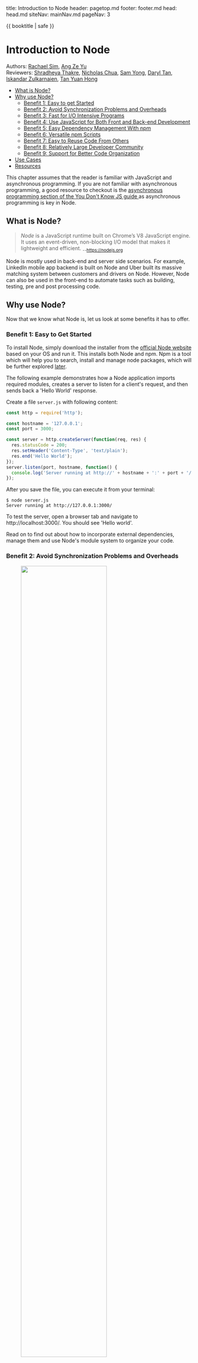 <frontmatter>
  title: Introduction to Node
  header: pagetop.md
  footer: footer.md
  head: head.md
  siteNav: mainNav.md
  pageNav: 3
</frontmatter>

<div class="website-content">

{{ booktitle | safe }}

# Introduction to Node

Authors: [Rachael Sim](https://github.com/rachx), [Ang Ze Yu](https://github.com/ang-zeyu)<br>
Reviewers: [Shradheya Thakre](https://github.com/tshradheya), [Nicholas Chua](https://github.com/nicholaschuayunzhi), [Sam Yong](https://github.com/mauris), [Daryl Tan](https://github.com/openorclose), [Iskandar Zulkarnaien](https://www.github.com/iskandarzulkarnaien), [Tan Yuan Hong](https://www.github.com/le0tan)

<box id="article-toc">

* [What is Node?‎](#what-is-node)
* [Why use Node?‎](#why-use-node)
  * [Benefit 1: Easy to get Started‎](#benefit-1-easy-to-get-started)
  * [Benefit 2: Avoid Synchronization Problems and Overheads‎](#benefit-2-avoid-synchronization-problems-and-overheads)
  * [Benefit 3: Fast for I/O Intensive Programs‎](#benefit-3-fast-for-i-o-intensive-programs)
  * [Benefit 4: Use JavaScript for Both Front and Back-end Development‎](#benefit-4-use-javascript-for-both-front-and-back-end-development)
  * [Benefit 5: Easy Dependency Management With npm‎](#benefit-5-easy-dependency-management-with-npm)
  * [Benefit 6: Versatile npm Scripts‎](#benefit-6-versatile-npm-scripts)
  * [Benefit 7: Easy to Reuse Code From Others‎](#benefit-7-easy-to-reuse-code-from-others)
  * [Benefit 8: Relatively Large Developer Community‎](#benefit-8-relatively-large-developer-community)
  * [Benefit 9: Support for Better Code Organization‎](#benefit-9-support-for-better-code-organization)
* [Use Cases‎](#use-cases)
* [Resources‎](#resources)
</box>

<box type="info" light><md>
This chapter assumes that the reader is familiar with JavaScript and asynchronous programming. If you are not familiar with asynchronous programming, a good resource to checkout is the [asynchronous programming section of the You Don't Know JS guide ](https://github.com/getify/You-Dont-Know-JS/tree/2nd-ed/sync-async) as asynchronous programming is key in Node.</md>
</box>

## What is Node?

>*Node* is a JavaScript runtime built on Chrome’s V8 JavaScript engine. It uses an event-driven, non-blocking I/O model that makes it lightweight and efficient. <sub>--https://nodejs.org</sub>

Node is mostly used in back-end and server side scenarios. For example, LinkedIn mobile app backend is built on Node and Uber built its massive matching system between customers and drivers on Node. However, Node can also be used in the front-end to automate tasks such as building, testing, pre and post processing code.

## Why use Node?

Now that we know what Node is, let us look at some benefits it has to offer.

### Benefit 1: Easy to Get Started

To install Node, simply download the installer from the [official Node website](https://nodejs.org/en/download/) based on your OS and run it. This installs both Node and npm. Npm is a tool which will help you to search, install and manage node packages, which will be further explored [later](#benefit-5-easy-dependency-management-with-npm).

The following example demonstrates how a Node application imports required modules, creates a server to listen for a client's request, and then sends back a 'Hello World' response.

<box type="info" header="A Simple Hello World Server <small>from [codeburst](https://codeburst.io/node-js-by-example-part-1-668376cd4f96)</small>" light>

Create a file `server.js` with following content:

```js
const http = require('http');

const hostname = '127.0.0.1';
const port = 3000;

const server = http.createServer(function(req, res) {
  res.statusCode = 200;
  res.setHeader('Content-Type', 'text/plain');
  res.end('Hello World');
});
server.listen(port, hostname, function() {
  console.log('Server running at http://' + hostname + ':' + port + '/');
});
```

After you save the file, you can execute it from your terminal:
```
$ node server.js
Server running at http://127.0.0.1:3000/
```
To test the server, open a browser tab and navigate to http://localhost:3000/. You should see 'Hello world'.

</box>

Read on to find out about how to incorporate external dependencies, manage them and use Node's module system to organize your code.

### Benefit 2: Avoid Synchronization Problems and Overheads

<figure>
<img src="eventloop.png" width="74%" class="mx-auto mt-3 mb-2 d-block rounded" />
<figcaption class="text-center"><small>

Illustration of node's event loop from [these slides](https://www.slideshare.net/DevCentralAMD/introduction-to-nodejs-41469620)</small>
</figcaption>
</figure>

Node is designed to be **event-driven**. When an <tooltip content="e.g. when a I/O operation is complete, or a timer fires">event</tooltip> occurs (_Operation Complete_ above), the event handler previously registered with the event is enqueued to be run by the [<tooltip content="where JavaScript code is executed">event loop</tooltip>](https://medium.com/the-node-js-collection/what-you-should-know-to-really-understand-the-node-js-event-loop-and-its-metrics-c4907b19da4c) (_Trigger Callback_), which is single-threaded.

This means that we can avoid thread overheads and synchronization problems such as <tooltip content="a situation where some threads are blocked due to needing access to the same locks">deadlocks</tooltip> and <tooltip content="a situation where multiple operations by different threads are performed on one resource in indeterministic order, potentially causing unexpected changes to the resource">race conditions</tooltip>.

### Benefit 3: Fast for I/O Intensive Programs

I/O requests made in other languages such as Python or Java are typically blocking, which means the program remains idle (in the same thread) until the I/O operation completes.

In contrast, node allows for a **non-blocking** I/O model with its event-driven structure.

I/O requests are delegated to other systems (e.g. file system and databases). While an I/O operation is incomplete, the event loop can still process subsequent requests. When the I/O request is complete, the handler registered with the request is then scheduled to be executed on the event loop.

### Benefit 4: Use JavaScript for Both Front and Back-end Development

Using Node for back-end development makes it possible to share common code functionality between the front-end and back-end, which leads to less code maintainence. Since the same code base is shared, it may hence also lead to a more multidisciplinary team that is familiar with both front and back-end development, reducing the potential communication overhead involved.

### Benefit 5: Easy Dependency Management With npm

Node Package Manager (npm) is used to
* Search for node packages online
* Install node packages from the command line, manage versions and dependencies effectively and easily

Anyone who wants to use your project would only need to run the following command in the command shell to load the project dependencies.
```
$ npm install
```

This command will locate the `package.json` file (a file that contains all metadata information about a Node application) in the root directory and install all the dependencies specified in it.

A basic `package.json` has the following structure.
```json
{
  "name": "folder_name",
  "version": "1.0.0",
  "description": "",
  "main": "index.js",
  "scripts": {
    "test": "echo \"Error: no test specified\" && exit 1"
  },
  "keywords": ["promise", "lock"],
  "author": "",
  "license": "ISC"
}
```
The **name** and a **version** forms a unique identifier for the package. When a package is updated, the version number must be updated. A good **description** string and **keywords** helps others discover your package.

The `dependencies` property specifies dependencies needed in production while the `devDependencies` property specifies dependencies needed in development.

```json
{
  "dependencies": {
    "express": "~3.0.1",
    "sequelize":"latest",
    "bluebird": "^3.4.7",
    "angular":"latest",
  },
  "devDependencies": {
    "eslint": "^4.16.0",
    "eslint-config-airbnb-base": "^12.1.0",
    "eslint-plugin-import": "^2.8.0"
  }
}
```
The `dependencies` property maps to an object that has the name and
<popover header="**Version Range**" trigger="click">
<template slot="content">
It is common to find carets (`^`) and tildes (`~`) in the version range.<br>
This is part of npm's powerful <a href="https://nodesource.com/blog/semver-a-primer/">version specification system</a>, which allows
users and developers of the package to keep its dependencies compatible.
</template>
version range
</popover>
for each dependency. It is important to specify an appropriate version range to ensure consistency and so that users and developers will have compatible dependencies. For instance, using the latest version of a dependency may introduce breaking changes from API deprecation, making debugging harder.

It is also possible and easier to install a new dependency and update `package.json` directly from the command line with
``` {.no-line-numbers}
$ npm install <package_name>
```
Once a dependency is installed, the package's code will be added to the local `/node_modules` folder.

The [module section](#benefit-7-easy-to-reuse-code-from-others) describes how to import packages in your code.

### Benefit 6: Versatile npm `scripts`

`package.json` also contains a `scripts` property, which allows specifying various common commands to be run.

For example, inside your `package.json`, you might have
```json
{
  "scripts": {
      "build": "node app.js",
      "lint": "eslint **/*.js",
      "lint-fix": "eslint --fix **/*.js"
  }
}
```
Running `npm run build` in the command shell will execute `node app.js` and similarly `npm run lint-fix` will fix your linting errors in your JavaScript files.

Apart from acting as <tooltip content="See here for some common use cases of npm scripts!">[shortcuts](https://css-tricks.com/why-npm-scripts/)</tooltip> to commonly used commands, this also sets up and encourages a consistent development and build workflow in the project.

### Benefit 7: Easy to Reuse Code From Others

Node's module system allows you to include other JavaScript files and thus makes it easy to reuse external libraries and organize your code into separate parts with limited responsibilities.

Node comes bundled with useful [core modules](https://nodejs.org/api/) such as the `fs` (file system) module which includes classes, methods and events to deal with file I/O operations and the `https` module which helps Node to transfer data over HTTP.
There are also many useful and well-tested modules maintained by the community and external developers such as <tooltip content="A library providing various useful wrapper functions over JavaScript's promises">*Bluebird*</tooltip> on <tooltip content="the largest ecosystem of open source libraries in the world!">npm</tooltip>.

This makes development a breeze -- if a specific functionality has a large development overhead, you could look to such modules to speed things up.

Importing modules is easy - simply use the `require()` function and provide the module identifier or the file path.
```js
const https = require('https'); // import a core module
const Promise = require('bluebird'); // import a non-core module
```

Node will first check if the module identifier passed to `require` is a core module or a relative path. If so, it will return the core module or the value of `module.exports` in the specified file path's code. Otherwise, Node will attempt to load the module from the `node_modules` folder in the parent directory of the current module.

### Benefit 8: Support for Better Code Organization

With Node's module system, you can create separate modules in your codebase such that each is focused on a single functionality. This makes your code more maintainable and testable.

For example, in a parser module, you could export the `Parser` constructor in `parser.js` like so.
```js
function Parser(options) {
  this._options = options || {};
}

Parser.prototype.parse = function (content) {
  ...
}
module.exports = Parser; // override the exports object
```

Elsewhere, the Parser constructor would then be imported as such, allowing Parser objects to be created in other modules.
```js
const parser = require('../parser') // import content from parser.js based on relative file path. The js extension is assumed and can be excluded.

const content = 'some content';
const newParser = new Parser();
newParser.parse(content);
```

## Use Cases

Node is **good** for:
* **Processing high volumes of I/O-bound requests**. A single instance of a Node server will be more efficient and can serve more requests with the same hardware than most other servers, due to its event driven architecture. This makes a node server faster and more scalable.
* **Real time applications** where you have to process a large volume of requests with little delay. This includes instant messaging apps and collaborative editing apps where you can watch the document being modified live such as [Trello](https://trello.com/) and Google Docs. Node is a good choice as it can handle multiple client requests even while waiting for responses.
* **Single-page applications** where a lot of processing and rendering is done on the client's side and the backend server only needs to provide a simple API. Node can process many requests with low response times. In addition, you can reuse and share <tooltip content="e.g. validation logic for user inputs">JavaScript code</tooltip> between the client and server.

However, Node is **not suitable** for
* **CPU-intensive jobs**. Recall that event loop is single-threaded. If the thread is busy doing CPU-heavy operations, it will not be able to process incoming requests timely. While it does have some amount of [multi-threading](https://blog.logrocket.com/node-js-multithreading-what-are-worker-threads-and-why-do-they-matter-48ab102f8b10/) support, being a JavaScript runtime, its performance in such cases still trails behind alternatives such as Python which supports threads natively.


## Resources

* Try out Node online - [Node prototyping with Runkit](https://runkit.com/home)
* A guide on asynchronous programming in JS - [You Don't Know JS: Async & Performance](https://github.com/getify/You-Dont-Know-JS/tree/2nd-ed/sync-async)
* A comprehensive introduction to Node -  [The art of node](https://github.com/maxogden/art-of-node/)
* Making better use of npm scripts - [freeCodeCamp's Introduction to NPM Scripts](https://medium.freecodecamp.org/introduction-to-npm-scripts-1dbb2ae01633), [How to Use npm as a Build Tool](https://www.keithcirkel.co.uk/how-to-use-npm-as-a-build-tool/)
* Using `module.exports` - [Tendai Mutunhire's article](https://stackabuse.com/how-to-use-module-exports-in-node-js/).
* Advice on how to write clean code that makes it easy to add new features - [Fundamental rules of a Node.js project structure](https://blog.risingstack.com/node-hero-node-js-project-structure-tutorial/)
* A compilation of useful node modules - [Awesome Nodejs](https://github.com/sindresorhus/awesome-nodejs)
*  A summary and curation of the top-ranked content on Node best practices - [Node.js Best Practices](https://github.com/i0natan/nodebestpractices)
* Understanding node's architecture - [Node.js event loop architecture](https://medium.com/preezma/node-js-event-loop-architecture-go-deeper-node-core-c96b4cec7aa4)
* More about `package.json` - [npm official documentation on package.json](https://docs.npmjs.com/files/package.json).
* When or when not to use Node? - [netguru](https://www.netguru.co/blog/use-node-js-backend), [Node.js foundation](https://medium.com/the-node-js-collection/why-the-hell-would-you-use-node-js-4b053b94ab8e)

</div>
